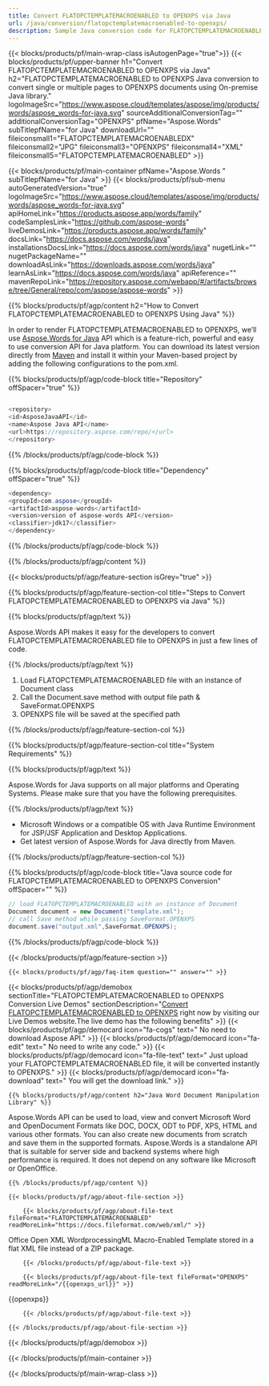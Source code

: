 ```yaml
---
title: Convert FLATOPCTEMPLATEMACROENABLED to OPENXPS via Java 
url: /java/conversion/flatopctemplatemacroenabled-to-openxps/ 
description: Sample Java conversion code for FLATOPCTEMPLATEMACROENABLED format to OPENXPS file. Programmers can use this example code for multiple FLATOPCTEMPLATEMACROENABLED to OPENXPS files conversion within any Web or Desktop Java based Application.
---
```


{{< blocks/products/pf/main-wrap-class isAutogenPage="true">}}
{{< blocks/products/pf/upper-banner h1="Convert FLATOPCTEMPLATEMACROENABLED to OPENXPS via Java" h2="FLATOPCTEMPLATEMACROENABLED to OPENXPS Java conversion to convert single or multiple pages to OPENXPS documents using On-premise Java library." logoImageSrc="https://www.aspose.cloud/templates/aspose/img/products/words/aspose_words-for-java.svg" sourceAdditionalConversionTag="" additionalConversionTag="OPENXPS" pfName="Aspose.Words" subTitlepfName="for Java" downloadUrl="" fileiconsmall1="FLATOPCTEMPLATEMACROENABLEDX" fileiconsmall2="JPG" fileiconsmall3="OPENXPS" fileiconsmall4="XML" fileiconsmall5="FLATOPCTEMPLATEMACROENABLED" >}}

{{< blocks/products/pf/main-container pfName="Aspose.Words " subTitlepfName="for Java" >}}
{{< blocks/products/pf/sub-menu autoGeneratedVersion="true" logoImageSrc="https://www.aspose.cloud/templates/aspose/img/products/words/aspose_words-for-java.svg" apiHomeLink="https://products.aspose.app/words/family" codeSamplesLink="https://github.com/aspose-words" liveDemosLink="https://products.aspose.app/words/family" docsLink="https://docs.aspose.com/words/java" installationsDocsLink="https://docs.aspose.com/words/java" nugetLink="" nugetPackageName="" downloadAsLink="https://downloads.aspose.com/words/java" learnAsLink="https://docs.aspose.com/words/java" apiReference="" mavenRepoLink="https://repository.aspose.com/webapp/#/artifacts/browse/tree/General/repo/com/aspose/aspose-words" >}}

{{% blocks/products/pf/agp/content h2="How to Convert FLATOPCTEMPLATEMACROENABLED to OPENXPS Using Java" %}}

 In order to render FLATOPCTEMPLATEMACROENABLED to OPENXPS, we’ll use
 [Aspose.Words for Java](https://products.aspose.com/words/java) 
 API which is a feature-rich, powerful and easy to use conversion API for Java platform. You can download its latest version directly from
 [Maven](https://repository.aspose.com/webapp/#/artifacts/browse/tree/General/repo/com/aspose/aspose-words) 
 and install it within your Maven-based project by adding the following configurations to the pom.xml.

{{% blocks/products/pf/agp/code-block title="Repository" offSpacer="true" %}}

```cs

<repository>
<id>AsposeJavaAPI</id>
<name>Aspose Java API</name>
<url>https://repository.aspose.com/repo/</url>
</repository>

```

{{% /blocks/products/pf/agp/code-block %}}

{{% blocks/products/pf/agp/code-block title="Dependency" offSpacer="true" %}}

```cs
<dependency>
<groupId>com.aspose</groupId>
<artifactId>aspose-words</artifactId>
<version>version of aspose-words API</version>
<classifier>jdk17</classifier>
</dependency>

```

{{% /blocks/products/pf/agp/code-block %}}

{{% /blocks/products/pf/agp/content %}}

{{< blocks/products/pf/agp/feature-section isGrey="true" >}}

{{% blocks/products/pf/agp/feature-section-col title="Steps to Convert FLATOPCTEMPLATEMACROENABLED to OPENXPS via Java" %}}

{{% blocks/products/pf/agp/text %}}

 Aspose.Words API makes it easy for the developers to convert FLATOPCTEMPLATEMACROENABLED file to OPENXPS in just a few lines of code.

{{% /blocks/products/pf/agp/text %}}

1.  Load FLATOPCTEMPLATEMACROENABLED file with an instance of Document class
1.  Call the Document.save method with output file path & SaveFormat.OPENXPS
1.  OPENXPS file will be saved at the specified path

{{% /blocks/products/pf/agp/feature-section-col %}}

{{% blocks/products/pf/agp/feature-section-col title="System Requirements" %}}

{{% blocks/products/pf/agp/text %}}

 Aspose.Words for Java supports on all major platforms and Operating Systems. Please make sure that you have the following prerequisites.

{{% /blocks/products/pf/agp/text %}}

- Microsoft Windows or a compatible OS with Java Runtime Environment for JSP/JSF Application and Desktop Applications.
- Get latest version of Aspose.Words for Java directly from Maven.

{{% /blocks/products/pf/agp/feature-section-col %}}

{{% blocks/products/pf/agp/code-block title="Java source code for FLATOPCTEMPLATEMACROENABLED to OPENXPS Conversion" offSpacer="" %}}

```cs
// load FLATOPCTEMPLATEMACROENABLED with an instance of Document
Document document = new Document("template.xml");
// call Save method while passing SaveFormat.OPENXPS
document.save("output.xml",SaveFormat.OPENXPS);   

```

{{% /blocks/products/pf/agp/code-block %}}

{{< /blocks/products/pf/agp/feature-section >}}

    {{< blocks/products/pf/agp/faq-item question="" answer="" >}}
 

<!-- aboutfile Starts -->

{{< blocks/products/pf/agp/demobox sectionTitle="FLATOPCTEMPLATEMACROENABLED to OPENXPS Conversion Live Demos" sectionDescription="[Convert FLATOPCTEMPLATEMACROENABLED to OPENXPS](https://products.aspose.app/words/conversion/flatopctemplatemacroenabled-to-openxps) right now by visiting our Live Demos website.The live demo has the following benefits" >}}
        {{< blocks/products/pf/agp/democard icon="fa-cogs" text=" No need to download Aspose API." >}}
        {{< blocks/products/pf/agp/democard icon="fa-edit" text=" No need to write any code." >}}
        {{< blocks/products/pf/agp/democard icon="fa-file-text" text=" Just upload your FLATOPCTEMPLATEMACROENABLED file, it will be converted instantly to OPENXPS." >}}
        {{< blocks/products/pf/agp/democard icon="fa-download" text=" You will get the download link." >}}

    {{% blocks/products/pf/agp/content h2="Java Word Document Manipulation Library" %}}

 Aspose.Words API can be used to load, view and convert Microsoft Word and OpenDocument Formats like DOC, DOCX, ODT to PDF, XPS, HTML and various other formats. You can also create new documents from scratch and save them in the supported formats. Aspose.Words is a standalone API that is suitable for server side and backend systems where high performance is required. It does not depend on any software like Microsoft or OpenOffice. ‎



    {{% /blocks/products/pf/agp/content %}}

    {{< blocks/products/pf/agp/about-file-section >}}

        {{< blocks/products/pf/agp/about-file-text fileFormat="FLATOPCTEMPLATEMACROENABLED" readMoreLink="https://docs.fileformat.com/web/xml/" >}}

Office Open XML WordprocessingML Macro-Enabled Template stored in a flat XML file instead of a ZIP package.

        {{< /blocks/products/pf/agp/about-file-text >}}

        {{< blocks/products/pf/agp/about-file-text fileFormat="OPENXPS" readMoreLink="/{{openxps_url}}" >}}

{{openxps}}

        {{< /blocks/products/pf/agp/about-file-text >}}

    {{< /blocks/products/pf/agp/about-file-section >}}

{{< /blocks/products/pf/agp/demobox >}}

<!-- aboutfile Ends -->

{{< /blocks/products/pf/main-container >}}
    
{{< /blocks/products/pf/main-wrap-class >}}